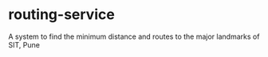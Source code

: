 # routing-service
A system to find the minimum distance and routes to the major landmarks of SIT, Pune
